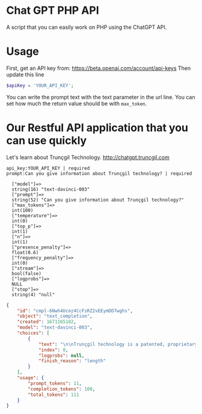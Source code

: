 # Chat GPT PHP API 
A script that you can easily work on PHP using the ChatGPT API.

# Usage
First, get an API key from:
https://beta.openai.com/account/api-keys
Then update this line
```php
$apiKey = 'YOUR_API_KEY';
```

You can write the prompt text with the text parameter in the url line.
You can set how much the return value should be with ```max_token```.

# Our Restful API application that you can use quickly
Let's learn about Trunçgil Technology.
http://chatgpt.truncgil.com

```
api_key:YOUR_API_KEY | required
prompt:Can you give information about Trunçgil technology? | required
```

```
  ["model"]=>
  string(16) "text-davinci-003"
  ["prompt"]=>
  string(52) "Can you give information about Trunçgil technology?"
  ["max_tokens"]=>
  int(100)
  ["temperature"]=>
  int(0)
  ["top_p"]=>
  int(1)
  ["n"]=>
  int(1)
  ["presence_penalty"]=>
  float(0.6)
  ["frequency_penalty"]=>
  int(0)
  ["stream"]=>
  bool(false)
  ["logprobs"]=>
  NULL
  ["stop"]=>
  string(4) "null"
```
```json
{
    "id": "cmpl-6Nwh4Ucez4CcFsRZ2vEEymDD7wghs",
    "object": "text_completion",
    "created": 1671165182,
    "model": "text-davinci-003",
    "choices": [
        {
            "text": "\n\nTrunçgil technology is a patented, proprietary technology developed by Trunçgil Technologies, Inc. It is a system of advanced algorithms and software that enables the analysis of large amounts of data in real-time. The technology is used to identify patterns and trends in data, allowing for more accurate predictions and decisions. It can be used in a variety of industries, including finance, healthcare, retail, and manufacturing. Trunçgil technology is designed to help organizations make better decisions faster",
            "index": 0,
            "logprobs": null,
            "finish_reason": "length"
        }
    ],
    "usage": {
        "prompt_tokens": 11,
        "completion_tokens": 100,
        "total_tokens": 111
    }
}
```
